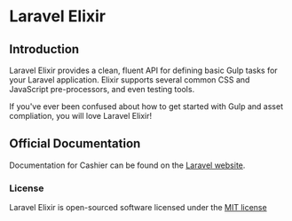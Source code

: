 # Laravel Elixir

## Introduction

Laravel Elixir provides a clean, fluent API for defining basic Gulp tasks for your Laravel application. Elixir supports several common CSS and JavaScript pre-processors, and even testing tools.

If you've ever been confused about how to get started with Gulp and asset compliation, you will love Laravel Elixir!


## Official Documentation

Documentation for Cashier can be found on the [Laravel website](http://laravel.com/docs/elixir).

### License

Laravel Elixir is open-sourced software licensed under the [MIT license](http://opensource.org/licenses/MIT)
